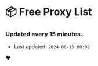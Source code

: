 # :package: Free Proxy List
### Updated every 15 minutes.

- Last updated: `2024-06-15 00:02`

:heart:
